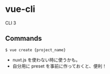 # vue-cli

CLI 3

## Commands

`$ vue create {project_name}`

- nuxt.js を使わない時に使うかも。
- 自分用に preset を事前に作っておくと、便利！